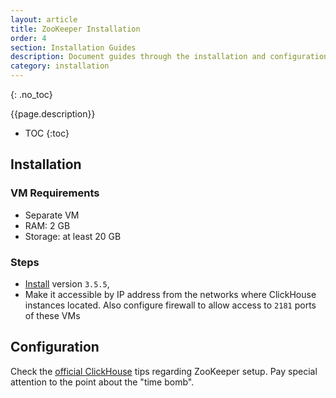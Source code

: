 ```yaml
---
layout: article
title: ZooKeeper Installation
order: 4
section: Installation Guides
description: Document guides through the installation and configuration of the ZooKeeper service used for ClickHouse Replication mode.
category: installation
---
```


{: .no_toc}

{{page.description}}

- TOC
{:toc}

## Installation

### VM Requirements

*   Separate VM
*   RAM: 2 GB
*   Storage: at least 20 GB

### Steps

*   [Install](https://zookeeper.apache.org/doc/r3.1.2/zookeeperStarted.html) version `3.5.5`,
*   Make it accessible by IP address from the networks where ClickHouse instances located. Also configure firewall to
allow access to `2181` ports of these VMs

## Configuration

Check the [official ClickHouse](https://clickhouse.tech/docs/en/operations/tips/#zookeeper)
tips regarding ZooKeeper setup. Pay special attention to the point about the "time bomb".
